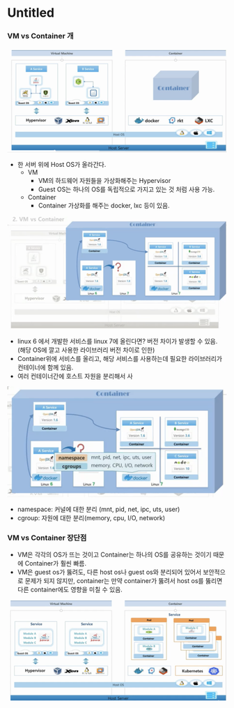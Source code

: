 # Untitled

### VM vs Container 개

![](../.gitbook/assets/2021-08-10-9.50.39.png)

* 한 서버 위에 Host OS가 올라간다.
  * VM
    * VM의 하드웨어 자원들을 가상화해주는 Hypervisor
    * Guest OS는 하나의 OS를 독립적으로 가지고 있는 것 처럼 사용 가능.
  * Container 
    * Container 가상화를 해주는 docker, lxc 등이 있음.



![](../.gitbook/assets/2021-08-10-9.48.07.png)

* linux 6 에서 개발한 서비스를 linux 7에 올린다면? 버전 차이가 발생할 수 있음. \(해당 OS에 깔고 사용한 라이브러리 버전 차이로 인한\)
* Container위에 서비스를 올리고, 해당 서비스를 사용하는데 필요한 라이브러리가 컨테이너에 함께 있음.
* 여러 컨테이너간에 호스트 자원을 분리해서 사

![](../.gitbook/assets/2021-08-10-9.52.29.png)

* namespace: 커널에 대한 분리 \(mnt, pid, net, ipc, uts, user\)
* cgroup: 자원에 대한 분리\(memory, cpu, I/O, network\)

### VM vs Container 장단점

* VM은 각각의 OS가 뜨는 것이고 Container는 하나의 OS를 공유하는 것이기 때문에 Container가 훨씬 빠름.
* VM은 guest os가 뚫려도, 다른 host os나 guest os와 분리되어 있어서 보안적으로 문제가 되지 않지만, container는 만약 container가 뚫려서 host os를 뚫리면 다른 container에도 영향을 미칠 수 있음.

![](../.gitbook/assets/2021-08-10-9.58.20.png)



